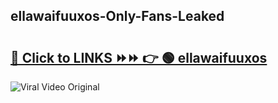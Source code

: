 
 ## ellawaifuuxos-Only-Fans-Leaked

# <h2><a href="https://clipsfans.com/ellawaifuuxos&ref=git">🔗 Click to LINKS ⏩⏩ 👉 🟢 ellawaifuuxos </a></h2>

<a href="https://clipsfans.com/ellawaifuuxos&ref=git" rel="nofollow" data-target="animated-image.originalLink"><img src="https://i.ibb.co.com/xMMVF88/686577567.gif" alt="Viral Video Original" style="max-width: 100%; display: inline-block;" data-target="animated-image.originalImage"></a>
